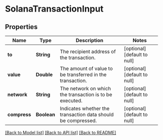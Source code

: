 # SolanaTransactionInput
## Properties

| Name | Type | Description | Notes |
|------------ | ------------- | ------------- | -------------|
| **to** | **String** | The recipient address of the transaction. | [optional] [default to null] |
| **value** | **Double** | The amount of value to be transferred in the transaction. | [optional] [default to null] |
| **network** | **String** | The network on which the transaction is to be executed. | [optional] [default to null] |
| **compress** | **Boolean** | Indicates whether the transaction data should be compressed. | [optional] [default to null] |

[[Back to Model list]](../README.md#documentation-for-models) [[Back to API list]](../README.md#documentation-for-api-endpoints) [[Back to README]](../README.md)

